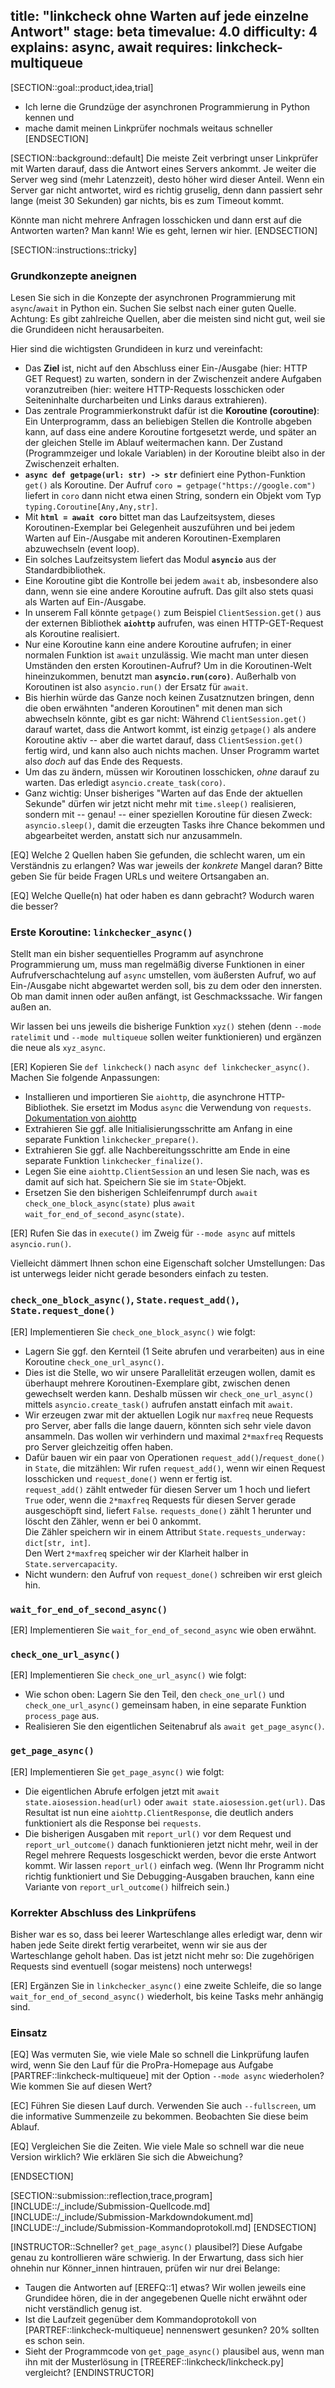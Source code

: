 title: "linkcheck ohne Warten auf jede einzelne Antwort"
stage: beta
timevalue: 4.0
difficulty: 4
explains: async, await
requires: linkcheck-multiqueue
---

[SECTION::goal::product,idea,trial]

- Ich lerne die Grundzüge der asynchronen Programmierung in Python kennen und
- mache damit meinen Linkprüfer nochmals weitaus schneller 
[ENDSECTION]


[SECTION::background::default]
Die meiste Zeit verbringt unser Linkprüfer mit Warten darauf, dass die Antwort eines Servers
ankommt. 
Je weiter die Server weg sind (mehr Latenzzeit), desto höher wird dieser Anteil.
Wenn ein Server gar nicht antwortet, wird es richtig gruselig, denn dann passiert sehr lange
(meist 30 Sekunden) gar nichts, bis es zum Timeout kommt.

Könnte man nicht mehrere Anfragen losschicken und dann erst auf die Antworten warten?
Man kann! Wie es geht, lernen wir hier.
[ENDSECTION]


[SECTION::instructions::tricky]

### Grundkonzepte aneignen

Lesen Sie sich in die Konzepte der asynchronen Programmierung mit `async`/`await` in Python ein.
Suchen Sie selbst nach einer guten Quelle.
Achtung: Es gibt zahlreiche Quellen, aber die meisten sind nicht gut, weil sie die Grundideen
nicht herausarbeiten.

Hier sind die wichtigsten Grundideen in kurz und vereinfacht:

- Das **Ziel** ist, nicht auf den Abschluss einer Ein-/Ausgabe (hier: HTTP GET Request) zu warten,
  sondern in der Zwischenzeit andere Aufgaben voranzutreiben (hier: weitere HTTP-Requests
  losschicken oder Seiteninhalte durcharbeiten und Links daraus extrahieren).
- Das zentrale Programmierkonstrukt dafür ist die **Koroutine (coroutine)**:
  Ein Unterprogramm, dass an beliebigen Stellen die Kontrolle abgeben kann, auf dass eine andere
  Koroutine fortgesetzt werde, und später an der gleichen Stelle im Ablauf weitermachen kann.
  Der Zustand (Programmzeiger und lokale Variablen) in der Koroutine bleibt also in der
  Zwischenzeit erhalten.
- **`async def getpage(url: str) -> str`** definiert eine Python-Funktion `get()` als Koroutine.
  Der Aufruf `coro = getpage("https://google.com")` liefert in `coro` dann nicht etwa einen String, 
  sondern ein Objekt vom Typ `typing.Coroutine[Any,Any,str]`.
- Mit **`html = await coro`** bittet man das Laufzeitsystem, dieses Koroutinen-Exemplar bei Gelegenheit
  auszuführen und bei jedem Warten auf Ein-/Ausgabe mit anderen Koroutinen-Exemplaren abzuwechseln
  (event loop).
- Ein solches Laufzeitsystem liefert das Modul **`asyncio`** aus der Standardbibliothek.
- Eine Koroutine gibt die Kontrolle bei jedem `await` ab, insbesondere also dann, 
  wenn sie eine andere Koroutine aufruft. 
  Das gilt also stets quasi als Warten auf Ein-/Ausgabe.
- In unserem Fall könnte `getpage()` zum Beispiel `ClientSession.get()` aus der externen Bibliothek
  **`aiohttp`** aufrufen, was einen HTTP-GET-Request als Koroutine realisiert.
- Nur eine Koroutine kann eine andere Koroutine aufrufen; 
  in einer normalen Funktion ist `await` unzulässig.
  Wie macht man unter diesen Umständen den ersten Koroutinen-Aufruf?
  Um in die Koroutinen-Welt hineinzukommen, benutzt man **`asyncio.run(coro)`**.
  Außerhalb von Koroutinen ist also `asyncio.run()` der Ersatz für `await`.
- Bis hierhin würde das Ganze noch keinen Zusatznutzen bringen, denn die oben erwähnten
  "anderen Koroutinen" mit denen man sich abwechseln könnte, gibt es gar nicht:
  Während `ClientSession.get()` darauf wartet, dass die Antwort kommt, ist einzig
  `getpage()` als andere Koroutine aktiv -- aber die wartet darauf, dass `ClientSession.get()`
  fertig wird, und kann also auch nichts machen. 
  Unser Programm wartet also _doch_ auf das Ende des Requests.
- Um das zu ändern, müssen wir Koroutinen losschicken, _ohne_ darauf zu warten.
  Das erledigt `asyncio.create_task(coro)`.
- Ganz wichtig: Unser bisheriges "Warten auf das Ende der aktuellen Sekunde"
  dürfen wir jetzt nicht mehr mit `time.sleep()` realisieren, sondern mit -- genau! -- einer
  speziellen Koroutine für diesen Zweck: `asyncio.sleep()`, damit die erzeugten Tasks
  ihre Chance bekommen und abgearbeitet werden, anstatt sich nur anzusammeln.

[EQ] Welche 2 Quellen haben Sie gefunden, die schlecht waren, um ein Verständnis zu erlangen?
Was war jeweils der _konkrete_ Mangel daran?
Bitte geben Sie für beide Fragen URLs und weitere Ortsangaben an.

[EQ] Welche Quelle(n) hat oder haben es dann gebracht?
Wodurch waren die besser?
<!-- time estimate: 60 min -->


### Erste Koroutine: `linkchecker_async()`

Stellt man ein bisher sequentielles Programm auf asynchrone Programmierung um,
muss man regelmäßig diverse Funktionen in einer Aufrufverschachtelung auf `async` umstellen,
vom äußersten Aufruf, wo auf Ein-/Ausgabe nicht abgewartet werden soll, bis zu dem oder den innersten.
Ob man damit innen oder außen anfängt, ist Geschmackssache.
Wir fangen außen an.

Wir lassen bei uns jeweils die bisherige Funktion `xyz()` stehen (denn `--mode ratelimit` und 
`--mode multiqueue` sollen weiter funktionieren) und ergänzen die neue als `xyz_async`.

[ER] Kopieren Sie `def linkcheck()` nach `async def linkchecker_async()`.
Machen Sie folgende Anpassungen:

- Installieren und importieren Sie `aiohttp`, die asynchrone HTTP-Bibliothek.
  Sie ersetzt im Modus `async` die Verwendung von `requests`.  
  [Dokumentation von aiohttp](https://docs.aiohttp.org)
- Extrahieren Sie ggf. alle Initialisierungsschritte am Anfang in eine separate Funktion
  `linkchecker_prepare()`.
- Extrahieren Sie ggf. alle Nachbereitungsschritte am Ende in eine separate Funktion
  `linkchecker_finalize()`.
- Legen Sie eine `aiohttp.ClientSession` an und lesen Sie nach, was es damit auf sich hat.
  Speichern Sie sie im `State`-Objekt.
- Ersetzen Sie den bisherigen Schleifenrumpf durch 
  `await check_one_block_async(state)` plus `await wait_for_end_of_second_async(state)`.

[ER] Rufen Sie das in `execute()` im Zweig für `--mode async` auf mittels `asyncio.run()`.

Vielleicht dämmert Ihnen schon eine Eigenschaft solcher Umstellungen:
Das ist unterwegs leider nicht gerade besonders einfach zu testen.
<!-- time estimate: 30 min -->


### `check_one_block_async()`, `State.request_add()`, `State.request_done()`

[ER] Implementieren Sie `check_one_block_async()` wie folgt:

- Lagern Sie ggf. den Kernteil (1 Seite abrufen und verarbeiten) aus in eine Koroutine
  `check_one_url_async()`.
- Dies ist die Stelle, wo wir unsere Parallelität erzeugen wollen, damit es überhaupt mehrere 
  Koroutinen-Exemplare gibt, zwischen denen gewechselt werden kann.
  Deshalb müssen wir `check_one_url_async()` mittels
  `asyncio.create_task()` aufrufen anstatt einfach mit `await`.
- Wir erzeugen zwar mit der aktuellen Logik nur `maxfreq` neue Requests pro Server,
  aber falls die lange dauern, könnten sich sehr viele davon ansammeln.
  Das wollen wir verhindern und maximal `2*maxfreq` Requests pro Server gleichzeitig offen haben.
- Dafür bauen wir ein paar von Operationen `request_add()`/`request_done()` in `State`,
  die mitzählen: Wir rufen `request_add()`, wenn wir einen Request losschicken und 
  `request_done()` wenn er fertig ist.  
  `request_add()` zählt entweder für diesen Server um 1 hoch und liefert `True` oder,
  wenn die `2*maxfreq` Requests für diesen Server gerade ausgeschöpft sind, liefert `False`.
  `requests_done()` zählt 1 herunter und löscht den Zähler, wenn er bei 0 ankommt.  
  Die Zähler speichern wir in einem Attribut `State.requests_underway: dict[str, int]`.  
  Den Wert `2*maxfreq` speicher wir der Klarheit halber in `State.servercapacity`.
- Nicht wundern: den Aufruf von `request_done()` schreiben wir erst gleich hin.
<!-- time estimate: 30 min -->


### `wait_for_end_of_second_async()`

[ER] Implementieren Sie `wait_for_end_of_second_async` wie oben erwähnt.
<!-- time estimate: 10 min -->


### `check_one_url_async()`

[ER] Implementieren Sie `check_one_url_async()` wie folgt:

- Wie schon oben: Lagern Sie den Teil, den `check_one_url()` und `check_one_url_async()`
  gemeinsam haben, in eine separate Funktion `process_page` aus.
- Realisieren Sie den eigentlichen Seitenabruf als `await get_page_async()`.
<!-- time estimate: 10 min -->


### `get_page_async()`

[ER] Implementieren Sie `get_page_async()` wie folgt:

- Die eigentlichen Abrufe erfolgen jetzt mit `await state.aiosession.head(url)` oder
  `await state.aiosession.get(url)`.
  Das Resultat ist nun eine `aiohttp.ClientResponse`, die deutlich anders funktioniert als
  die Response bei `requests`.
- Die bisherigen Ausgaben mit `report_url()` vor dem Request und `report_url_outcome()` danach
  funktionieren jetzt nicht mehr, weil in der Regel mehrere Requests losgeschickt werden, bevor
  die erste Antwort kommt.
  Wir lassen `report_url()` einfach weg.
  (Wenn Ihr Programm nicht richtig funktioniert und Sie Debugging-Ausgaben brauchen,
  kann eine Variante von `report_url_outcome()` hilfreich sein.)
<!-- time estimate: 60 min -->


### Korrekter Abschluss des Linkprüfens

Bisher war es so, dass bei leerer Warteschlange alles erledigt war,
denn wir haben jede Seite direkt fertig verarbeitet, wenn wir sie aus der Warteschlange geholt haben.
Das ist jetzt nicht mehr so: Die zugehörigen Requests sind eventuell (sogar meistens) noch unterwegs!

[ER] Ergänzen Sie in `linkchecker_async()` eine zweite Schleife, die so lange 
`wait_for_end_of_second_async()` wiederholt, bis keine Tasks mehr anhängig sind.
<!-- time estimate: 20 min -->


### Einsatz

[EQ] Was vermuten Sie, wie viele Male so schnell die Linkprüfung laufen wird,
wenn Sie den Lauf für die ProPra-Homepage aus Aufgabe [PARTREF::linkcheck-multiqueue]
mit der Option `--mode async` wiederholen? 
Wie kommen Sie auf diesen Wert?

[EC] Führen Sie diesen Lauf durch.
Verwenden Sie auch `--fullscreen`, um die informative Summenzeile zu bekommen.
Beobachten Sie diese beim Ablauf.

[EQ] Vergleichen Sie die Zeiten. 
Wie viele Male so schnell war die neue Version wirklich?
Wie erklären Sie sich die Abweichung?
<!-- time estimate: 20 min -->
[ENDSECTION]


[SECTION::submission::reflection,trace,program]
[INCLUDE::/_include/Submission-Quellcode.md]
[INCLUDE::/_include/Submission-Markdowndokument.md]
[INCLUDE::/_include/Submission-Kommandoprotokoll.md]
[ENDSECTION]

[INSTRUCTOR::Schneller? `get_page_async()` plausibel?]
Diese Aufgabe genau zu kontrollieren wäre schwierig.
In der Erwartung, dass sich hier ohnehin nur Könner_innen hintrauen, prüfen wir nur drei Belange:

- Taugen die Antworten auf [EREFQ::1] etwas? Wir wollen jeweils eine Grundidee hören, die 
  in der angegebenen Quelle nicht erwähnt oder nicht verständlich genug ist.
- Ist die Laufzeit gegenüber dem Kommandoprotokoll von [PARTREF::linkcheck-multiqueue] nennenswert
  gesunken? 20% sollten es schon sein.
- Sieht der Programmcode von `get_page_async()` plausibel aus, wenn man ihn mit der Musterlösung in 
  [TREEREF::linkcheck/linkcheck.py] vergleicht?
[ENDINSTRUCTOR]
